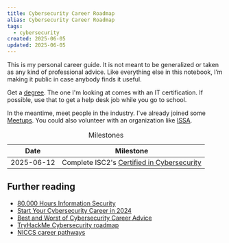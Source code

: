 ```yaml
---
title: Cybersecurity Career Roadmap
alias: Cybersecurity Career Roadmap
tags:
  - cybersecurity
created: 2025-06-05
updated: 2025-06-05
---
```


<aside  class="callout"><p>This is my personal career guide. It is not meant to be generalized or taken as any kind of professional advice. Like everything else in this notebook, I’m making it public in case anybody finds it useful.</p></aside>

Get a [degree](notes/cybersecurity-degree-programs.md). The one I'm looking at comes with an IT certification. If possible, use that to get a help desk job while you go to school.

In the meantime, meet people in the industry. I've already joined some [Meetups](https://www.meetup.com/home/). You could also volunteer with an organization like [ISSA](https://www.denverissa.org/about).

<table>
<caption>Milestones</caption>
  <thead>
    <tr>
      <th>Date</th>
      <th>Milestone</th>
    </tr>
  </thead>
  <tbody>
    <tr>
      <td>2025-06-12</td>
      <td>Complete ISC2's <a href="notes/assets/isc2-certificate-certified-in-cybersecurity.pdf">Certified in Cybersecurity</a></td>
    </tr>
  </tbody>
</table>

## Further reading

- [80,000 Hours Information Security](https://80000hours.org/career-reviews/information-security/#what-does-working-in-high-impact-information-security-roles-actually-look-like)
- [Start Your Cybersecurity Career in 2024](https://youtu.be/RL7Oni8JxgQ?si=4XBgHMrI3UVDr_Tt)
- [Best and Worst of Cybersecurity Career Advice](https://youtu.be/0YcWNqIKg50?si=PZPlhaKitBPXDW4Q)
- [TryHackMe Cybersecurity roadmap](https://tryhackme.com/hacktivities)
- [NICCS career pathways](https://niccs.cisa.gov/tools/cyber-career-pathways-tool)
